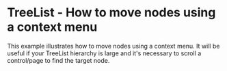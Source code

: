# TreeList - How to move nodes using a context menu


This example illustrates how to move nodes using a context menu. It will be useful if your TreeList hierarchy is large and it's necessary to scroll a control/page to find the target node.

<br/>


